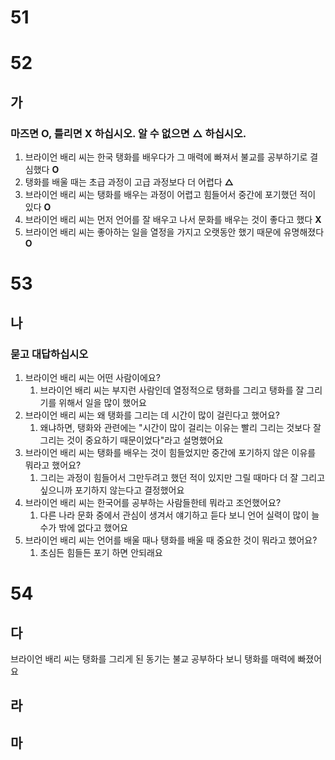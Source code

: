 # 51
# 52
## 가
### 마즈면 O, 틀리면 X 하십시오. 알 수 없으면 △ 하십시오.
1. 브라이언 배리 씨는 한국 탱화를 배우다가 그 매력에 빠져서 불교를 공부하기로 결심했다 **O**
2. 탱화를 배울  때는 초급 과정이 고급 과정보다 더 어렵다 **△**
3. 브라이언 배리 씨는 탱화를 배우는 과정이 어렵고 힘들어서 중간에 포기했던 적이 있다 **O**
4. 브라이언 배리 씨는 먼저 언어를 잘 배우고 나서 문화를 배우는 것이 좋다고 했다 **X**
5. 브라이언 배리 씨는 좋아하는 일을 열정을 가지고 오랫동안 했기 때문에 유명해졌다 **O**
# 53
## 나
### 묻고 대답하십시오
1. 브라이언 배리 씨는 어떤 사람이에요?
	1. 브라이언 배리 씨는 부지런 사람인데 열정적으로 탱화를 그리고 탱화를 잘 그리기를 위해서 일을 많이 했어요
2. 브라이언 배리 씨는 왜 탱화를 그리는 데 시간이 많이 걸린다고 했어요? 
	1. 왜냐하면, 탱화와 관련에는 "시간이 많이 걸리는 이유는 빨리 그리는 것보다 잘 그리는 것이 중요하기 때문이었다"라고 설명했어요
3. 브라이언 배리 씨는 탱화를 배우는 것이 힘들었지만 중간에 포기하지 않은 이유를 뭐라고 했어요?
	1. 그리는 과정이 힘들어서 그만두려고 했던 적이 있지만 그릴 때마다 더 잘 그리고 싶으니까 포기하지 않는다고 결정했어요
4. 브라이언 배리 씨는  한국어를 공부하는 사람들한테 뭐라고 조언했어요?
	1. 다른 나라 문화 중에서 관심이 생겨서 얘기하고 듣다 보니 언어 실력이 많이 늘 수가 밖에 없다고 했어요
5. 브라이언 배리 씨는 언어를 배울 때나 탱화를 배울 때 중요한 것이 뭐라고 했어요?
	1. 초심든 힘들든 포기 하면 안되래요
# 54
## 다
브라이언 배리 씨는 탱화를 그리게 된 동기는 불교 공부하다 보니 탱화를 매력에 빠졌어요
## 라
## 마
